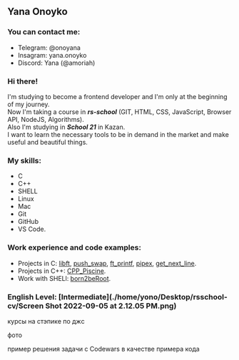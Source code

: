 ## Yana Onoyko

### You can contact me:
* Telegram: @onoyana
* Insagram: yana.onoyko
* Discord: Yana (@amoriah)

### Hi there! 
I'm studying to become a frontend developer and I'm only at the beginning of my journey.<br/>
Now I'm taking a course in ***rs-school*** (GIT, HTML, CSS, JavaScript, Browser API, NodeJS, Algorithms).<br/>
Also I'm studying in ***School 21*** in Kazan.<br/>
I want to learn the necessary tools to be in demand in the market and make useful and beautiful things.

### My skills: 
* C
* C++
* SHELL
* Linux
* Mac
* Git
* GitHub
* VS Code. 

### Work experience and code examples:
* Projects in C: [libft](https://github.com/amoriah/libft), [push_swap](https://github.com/amoriah/push_swap), [ft_printf](https://github.com/amoriah/ft_printf), [pipex](https://github.com/amoriah/pipex), [get_next_line](https://github.com/amoriah/get_next_line).
* Projects in C++: [CPP_Piscine](https://github.com/amoriah/cpp-module_amor).
* Work with SHELl: [born2beRoot](https://github.com/amoriah/born2beroot).

### English Level: [Intermediate](./home/yono/Desktop/rsschool-cv/Screen Shot 2022-09-05 at 2.12.05 PM.png)

курсы на стэпике по джc

фото

пример решения задачи с Codewars в качестве примера кода
